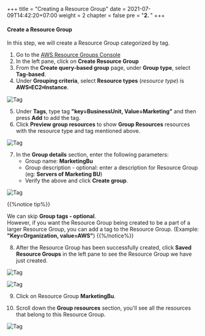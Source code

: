 +++
title = "Creating a Resource Group"
date = 2021-07-09T14:42:20+07:00
weight = 2
chapter = false
pre = "<b>2. </b>"
+++


#### Create a Resource Group 
In this step, we will create a Resource Group categorized by tag.
1. Go to the [AWS Resource Groups Console](https://console.aws.amazon.com/resource-groups)
2. In the left pane, click on **Create Resource Group**
3. From the **Create query-based group** page, under **Group type**, select **Tag-based**. 
4. Under **Grouping criteria**, select **Resource types** (*resource type*) is **AWS።EC2።Instance**.

![Tag](/images/2/1gr.png?width=90pc)  

5. Under **Tags**, type tag **"key=BusinessUnit, Value=Marketing"** and then press **Add** to add the tag.
6. Click **Preview group resources** to show **Group Resources** resources with the resource type and tag mentioned above.


![Tag](/images/2/2gr.png?width=90pc)  


7. In the **Group details** section, enter the following parameters:
   - Group name: **MarketingBu**
   - Group description - optional: enter a description for Resource Group (eg: **Servers of Marketing BU**)
   - Verify the above and click **Create group**.

![Tag](/images/2/3gr.png?width=90pc)  

{{%notice tip%}}

We can skip **Group tags - optional**. \
However, if you want the Resource Group being created to be a part of a larger Resource Group, you can add a tag to the Resource Group. (Example: **"Key=Organization, value=AWS"**)
{{%/notice%}}


8. After the Resource Group has been successfully created, click **Saved Resource Groups** in the left pane to see the Resource Group we have just created.

![Tag](/images/2/5gr.png?width=90pc)  

![Tag](/images/2/6gr.png?width=90pc)  

9. Click on Resource Group **MarketingBu**.

10. Scroll down the **Group resources** section, you'll see all the resources that belong to this Resource Group.

![Tag](/images/2/7gr.png?width=90pc)  



